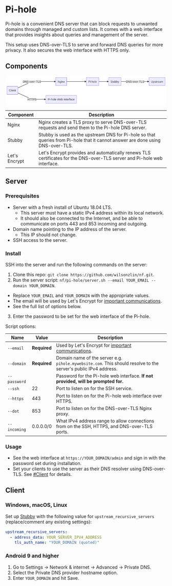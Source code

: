 # Pi-hole

Pi-hole is a convenient DNS server that can block requests to unwanted domains through managed and custom lists. It comes with a web interface that provides insights about queries and management of the server.

This setup uses DNS-over-TLS to serve and forward DNS queries for more privacy. It also secures the web interface with HTTPS only.

## Components

![Diagram of the components](./system.png)

|Component|Description|
|---|---|
|Nginx|Nginx creates a TLS proxy to serve DNS-over-TLS requests and send them to the Pi-hole DNS server.|
|Stubby|Stubby is used as the upstream DNS for Pi-hole so that queries from Pi-hole that it cannot answer are done using DNS-over-TLS.|
|Let's Encrypt|Let's Encrypt provides and automatically renews TLS certificates for the DNS-over-TLS server and Pi-hole web interface.|

## Server

### Prerequisites

- Server with a fresh install of Ubuntu 18.04 LTS.
  - This server must have a static IPv4 address within its local network.
  - It should also be connected to the Internet, and be able to communicate on ports 443 and 853 incoming and outgoing.
- Domain name pointing to the IP address of the server.
  - This IP should not change.
- SSH access to the server.

### Install

SSH into the server and run the following commands on the server:

1. Clone this repo: `git clone https://github.com/wilsonzlin/nf.git`.
2. Run the server script: `nf/pi-hole/server.sh --email YOUR_EMAIL --domain YOUR_DOMAIN`.
  - Replace `YOUR_EMAIL` and `YOUR_DOMAIN` with the appropriate values.
  - The email will be used by Let's Encrypt for [important communications](https://letsencrypt.org/docs/expiration-emails/).
  - See the full list of options below.
3. Enter the password to be set for the web interface of the Pi-hole.

Script options:

|Name|Value|Description|
|---|---|---|
|`--email`|**Required**|Used by Let's Encrypt for [important communications](https://letsencrypt.org/docs/expiration-emails/).|
|`--domain`|**Required**|Domain name of the server e.g. `pihole.mywebsite.com`. This should resolve to the server's public IPv4 address.|
|`--password`||Password for the Pi-hole web interface. **If not provided, will be prompted for.**|
|`--ssh`|22|Port to listen on for the SSH service.|
|`--https`|443|Port to listen on for the Pi-hole web interface over HTTPS.|
|`--dot`|853|Port to listen on for the DNS-over-TLS Nginx proxy.|
|`--incoming`|0.0.0.0/0|What IPv4 address range to allow connections from on the SSH, HTTPS, and DNS-over-TLS ports.|

### Usage

- See the web interface at `https://YOUR_DOMAIN/admin` and sign in with the password set during installation.
- Set your clients to use the server as their DNS resolver using DNS-over-TLS. See [#Client](Client) for details.

## Client

### Windows, macOS, Linux

Set up [Stubby](https://dnsprivacy.org/wiki/display/DP/DNS+Privacy+Daemon+-+Stubby) with the following value for `upstream_recursive_servers` (replace/comment any existing settings):

```yaml
upstream_recursive_servers:
  - address_data: YOUR_SERVER_IPV4_ADDRESS
    tls_auth_name: "YOUR_DOMAIN (quoted)"
```

### Android 9 and higher

1. Go to Settings → Network & internet → Advanced → Private DNS.
1. Select the Private DNS provider hostname option.
1. Enter `YOUR_DOMAIN` and hit Save.
